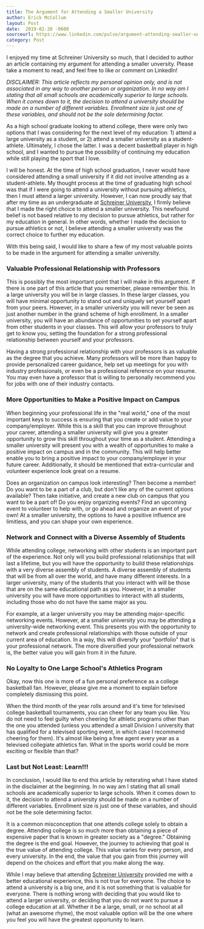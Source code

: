 ```yaml
---
title: The Argument for Attending a Smaller University
author: Erick McCollum
layout: Post
date:  2019-02-20 -0600
sourceurl: https://www.linkedin.com/pulse/argument-attending-smaller-university-frederick-erick-mccollum/
category: Post
---
```


I enjoyed my time at Schreiner University so much, that I decided to author an article containing my argument for attending a smaller unversity. Please take a moment to read, and feel free to like or comment on LinkedIn!

*DISCLAIMER: This article reflects my personal opinion only, and is not associated in any way to another person or organization. In no way am I stating that all small schools are academically superior to large schools. When it comes down to it, the decision to attend a university should be made on a number of different variables. Enrollment size is just one of these variables, and should not be the sole determining factor.*

As a high school graduate looking to attend college, there were only two options that I was considering for the next level of my education: 1) attend a large university as a student, or 2) attend a smaller university as a student-athlete. Ultimately, I chose the latter. I was a decent basketball player in high school, and I wanted to pursue the possibility of continuing my education while still playing the sport that I love.

I will be honest. At the time of high school graduation, I never would have considered attending a small university if it did not involve attending as a student-athlete. My thought process at the time of graduating high school was that if I were going to attend a university without pursuing athletics, then I must attend a larger university. However, I can now proudly say that after my time as an undergraduate at [Schreiner University](https://schreiner.edu/), I firmly believe that I made the right choice to attend a smaller university. This newfound belief is not based relative to my decision to pursue athletics, but rather for my education in general. In other words, whether I made the decision to pursue athletics or not, I believe attending a smaller university was the correct choice to further my education.
  
With this being said, I would like to share a few of my most valuable points to be made in the argument for attending a smaller university.

### Valuable Professional Relationship with Professors

This is possibly the most important point that I will make in this argument. If there is one part of this article that you remember, please remember this. In a large university you will be in large classes. In these larger classes, you will have minimal opportunity to stand out and uniquely set yourself apart from your peers. However, in a smaller university you will never be seen as just another number in the grand scheme of high enrollment. In a smaller university, you will have an abundance of opportunities to set yourself apart from other students in your classes. This will allow your professors to truly get to know you, setting the foundation for a strong professional relationship between yourself and your professors.

Having a strong professional relationship with your professors is as valuable as the degree that you achieve. Many professors will be more than happy to provide personalized career guidance, help set up meetings for you with industry professionals, or even be a professional reference on your resume. You may even have a professor that is willing to personally recommend you for jobs with one of their industry contacts.
    
### More Opportunities to Make a Positive Impact on Campus

When beginning your professional life in the "real world," one of the most important keys to success is ensuring that you create or add value to your company/employer. While this is a skill that you can improve throughout your career, attending a smaller university will give you a greater opportunity to grow this skill throughout your time as a student. Attending a smaller university will present you with a wealth of opportunities to make a positive impact on campus and in the community. This will help better enable you to bring a positive impact to your company/employer in your future career. Additionally, it should be mentioned that extra-curricular and volunteer experience look great on a resume.
 
Does an organization on campus look interesting? Then become a member! Do you want to be a part of a club, but don't like any of the current options available? Then take initiative, and create a new club on campus that you want to be a part of! Do you enjoy organizing events? Find an upcoming event to volunteer to help with, or go ahead and organize an event of your own! At a smaller university, the options to have a positive influence are limitless, and you can shape your own experience.
   
### Network and Connect with a Diverse Assembly of Students

While attending college, networking with other students is an important part of the experience. Not only will you build professional relationships that will last a lifetime, but you will have the opportunity to build these relationships with a very diverse assembly of students. A diverse assembly of students that will be from all over the world, and have many different interests. In a larger university, many of the students that you interact with will be those that are on the same educational path as you. However, in a smaller university you will have more opportunities to interact with all students, including those who do not have the same major as you.
   
For example, at a larger university you may be attending major-specific networking events. However, at a smaller university you may be attending a university-wide networking event. This presents you with the opportunity to network and create professional relationships with those outside of your current area of education. In a way, this will diversify your "portfolio" that is your professional network. The more diversified your professional network is, the better value you will gain from it in the future.
   
### No Loyalty to One Large School's Athletics Program

Okay, now this one is more of a fun personal preference as a college basketball fan. However, please give me a moment to explain before completely dismissing this point. 

When the third month of the year rolls around and it's time for televised college basketball tournaments, you can cheer for any team you like. You do not need to feel guilty when cheering for athletic programs other than the one you attended (unless you attended a small Division I university that has qualified for a televised sporting event, in which case I recommend cheering for them). It's almost like being a free agent every year as a televised collegiate athletics fan. What in the sports world could be more exciting or flexible than that?
    
### Last but Not Least: Learn!!!

In conclusion, I would like to end this article by reiterating what I have stated in the disclaimer at the beginning. In no way am I stating that all small schools are academically superior to large schools. When it comes down to it, the decision to attend a university should be made on a number of different variables. Enrollment size is just one of these variables, and should not be the sole determining factor.
  
It is a common misconception that one attends college solely to obtain a degree. Attending college is so much more than obtaining a piece of expensive paper that is known in greater society as a "degree." Obtaining the degree is the end goal. However, the journey to achieving that goal is the true value of attending college. This value varies for every person, and every university. In the end, the value that you gain from this journey will depend on the choices and effort that you make along the way.
   
While I may believe that attending [Schreiner University](https://schreiner.edu/) provided me with a better educational experience, this is not true for everyone. The choice to attend a university is a big one, and it is not something that is valuable for everyone. There is nothing wrong with deciding that you would like to attend a larger university, or deciding that you do not want to pursue a college education at all. Whether it be a large, small, or no school at all (what an awesome rhyme), the most valuable option will be the one where you feel you will have the greatest opportunity to learn.